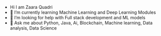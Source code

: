 - Hi I am Zaara Quadri
- 🌱 I’m currently learning Machine Learning and Deep Learning Modules
- 🤔 I’m looking for help with Full stack development and ML models
- 💬 Ask me about Python, Java, Ai, Blockchain, Machine learning, Data analysis, Data Science
<!--
**zaaraquadrii/zaaraquadrii** is a ✨ _special_ ✨ repository because its `README.md` (this file) appears on your GitHub profile.
-->
